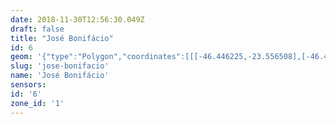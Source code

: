 ```yaml
---
date: 2018-11-30T12:56:30.049Z
draft: false
title: "José Bonifácio"
id: 6
geom: '{"type":"Polygon","coordinates":[[[-46.446225,-23.556508],[-46.446301,-23.55884],[-46.446074,-23.559827],[-46.445906,-23.560059],[-46.445943,-23.560619],[-46.446283,-23.562583],[-46.446487,-23.56465],[-46.446927,-23.567357],[-46.447008,-23.5677],[-46.447458,-23.5688],[-46.447504,-23.569346],[-46.447397,-23.569871],[-46.447151,-23.570528],[-46.445289,-23.574767],[-46.443731,-23.57747],[-46.443412,-23.578153],[-46.443197,-23.578772],[-46.44252,-23.581362],[-46.442309,-23.582189],[-46.442254,-23.582697],[-46.442379,-23.583618],[-46.443059,-23.585052],[-46.443282,-23.585945],[-46.443234,-23.586889],[-46.442839,-23.588473],[-46.442828,-23.588893],[-46.442904,-23.589394],[-46.443194,-23.590126],[-46.444123,-23.591531],[-46.444605,-23.592728],[-46.443835,-23.592794],[-46.443378,-23.592917],[-46.443112,-23.593132],[-46.44297,-23.593124],[-46.442799,-23.592983],[-46.442752,-23.592842],[-46.442688,-23.592287],[-46.442801,-23.591839],[-46.442242,-23.59152],[-46.441355,-23.591394],[-46.441115,-23.591408],[-46.440963,-23.591328],[-46.440723,-23.591308],[-46.440558,-23.591374],[-46.440569,-23.591675],[-46.440464,-23.591865],[-46.44032,-23.591907],[-46.439874,-23.591678],[-46.439633,-23.591738],[-46.439301,-23.592245],[-46.43924,-23.59258],[-46.438857,-23.592847],[-46.43862,-23.593212],[-46.438071,-23.593488],[-46.437486,-23.593596],[-46.437165,-23.593596],[-46.437011,-23.593501],[-46.436852,-23.593223],[-46.436488,-23.59303],[-46.436031,-23.593313],[-46.43562,-23.593781],[-46.435314,-23.593922],[-46.434928,-23.593944],[-46.434208,-23.593762],[-46.433412,-23.593688],[-46.433039,-23.59393],[-46.432725,-23.594026],[-46.432217,-23.594399],[-46.431765,-23.594555],[-46.431681,-23.594508],[-46.431617,-23.594185],[-46.431474,-23.594015],[-46.4309,-23.593875],[-46.430684,-23.594305],[-46.430692,-23.594511],[-46.430515,-23.594628],[-46.430263,-23.594581],[-46.430069,-23.594749],[-46.429852,-23.594796],[-46.429562,-23.594693],[-46.429171,-23.594649],[-46.427274,-23.593855],[-46.426907,-23.593753],[-46.426217,-23.593412],[-46.425555,-23.593488],[-46.424935,-23.59341],[-46.42418,-23.593419],[-46.423616,-23.593287],[-46.423227,-23.593293],[-46.422756,-23.593198],[-46.422485,-23.593048],[-46.422137,-23.593057],[-46.421585,-23.592797],[-46.421409,-23.592638],[-46.421149,-23.592591],[-46.420856,-23.592385],[-46.420588,-23.592343],[-46.420383,-23.592184],[-46.420387,-23.592078],[-46.420253,-23.591988],[-46.419746,-23.592071],[-46.419461,-23.59232],[-46.418725,-23.592304],[-46.418645,-23.59249],[-46.418395,-23.59253],[-46.418069,-23.592709],[-46.417223,-23.591573],[-46.416576,-23.589967],[-46.416345,-23.589717],[-46.415595,-23.589141],[-46.415307,-23.588766],[-46.415199,-23.588474],[-46.414881,-23.586868],[-46.414844,-23.586033],[-46.415167,-23.582709],[-46.415267,-23.582615],[-46.415327,-23.581997],[-46.415569,-23.582094],[-46.415854,-23.581655],[-46.415816,-23.581245],[-46.415893,-23.580788],[-46.415799,-23.580283],[-46.415843,-23.580103],[-46.415709,-23.57999],[-46.415709,-23.579712],[-46.415824,-23.5792],[-46.415948,-23.578968],[-46.41593,-23.578823],[-46.416279,-23.578106],[-46.416265,-23.577898],[-46.416387,-23.577901],[-46.416521,-23.57799],[-46.416675,-23.577966],[-46.416765,-23.577872],[-46.416774,-23.577668],[-46.416924,-23.577594],[-46.417112,-23.577384],[-46.417402,-23.577236],[-46.417626,-23.576976],[-46.417786,-23.576522],[-46.417974,-23.5763],[-46.41793,-23.576184],[-46.417734,-23.57608],[-46.417712,-23.575744],[-46.418073,-23.576098],[-46.418284,-23.576136],[-46.418449,-23.576362],[-46.418764,-23.576254],[-46.418905,-23.576118],[-46.419225,-23.576102],[-46.419601,-23.575817],[-46.420512,-23.575602],[-46.421091,-23.574949],[-46.421726,-23.574457],[-46.42252,-23.573987],[-46.422729,-23.573742],[-46.423607,-23.572288],[-46.423593,-23.571935],[-46.423144,-23.571595],[-46.422764,-23.571171],[-46.422201,-23.569976],[-46.422274,-23.569917],[-46.422015,-23.569369],[-46.42188,-23.568819],[-46.421747,-23.568618],[-46.421825,-23.568053],[-46.421611,-23.567571],[-46.421625,-23.567363],[-46.421437,-23.567243],[-46.421251,-23.566811],[-46.420606,-23.566086],[-46.419967,-23.564768],[-46.420844,-23.56469],[-46.421672,-23.564703],[-46.422502,-23.564812],[-46.423412,-23.565019],[-46.423879,-23.564127],[-46.423981,-23.564074],[-46.424558,-23.564024],[-46.424738,-23.56378],[-46.424699,-23.563728],[-46.424392,-23.563675],[-46.424065,-23.563791],[-46.427047,-23.561038],[-46.426988,-23.560934],[-46.427026,-23.56059],[-46.426944,-23.559909],[-46.426453,-23.559798],[-46.426213,-23.55957],[-46.426284,-23.559247],[-46.426261,-23.559015],[-46.426171,-23.55835],[-46.42603,-23.558247],[-46.425974,-23.558019],[-46.425943,-23.557484],[-46.425303,-23.556372],[-46.424792,-23.555916],[-46.424612,-23.555624],[-46.424777,-23.55473],[-46.424748,-23.554582],[-46.424829,-23.554315],[-46.424854,-23.553862],[-46.424728,-23.553656],[-46.424436,-23.553597],[-46.424873,-23.552671],[-46.426239,-23.548307],[-46.426384,-23.547463],[-46.426364,-23.547031],[-46.426061,-23.545938],[-46.425693,-23.545486],[-46.425375,-23.544863],[-46.425401,-23.54383],[-46.42532,-23.543493],[-46.424861,-23.542776],[-46.424895,-23.542611],[-46.425005,-23.5425],[-46.423077,-23.539501],[-46.423557,-23.539304],[-46.423877,-23.538678],[-46.424741,-23.537532],[-46.425503,-23.53673],[-46.426196,-23.536171],[-46.428255,-23.534866],[-46.428734,-23.534446],[-46.429163,-23.533855],[-46.429527,-23.532759],[-46.438384,-23.535747],[-46.438174,-23.536001],[-46.438025,-23.53648],[-46.438057,-23.537185],[-46.438224,-23.537567],[-46.439477,-23.539449],[-46.43968,-23.540159],[-46.439653,-23.540649],[-46.439242,-23.542475],[-46.439241,-23.542885],[-46.440381,-23.543072],[-46.440343,-23.543212],[-46.440762,-23.543369],[-46.440849,-23.543251],[-46.441625,-23.543723],[-46.441635,-23.543786],[-46.441944,-23.543925],[-46.445588,-23.546184],[-46.445029,-23.548673],[-46.445199,-23.551963],[-46.445041,-23.552665],[-46.444982,-23.55483],[-46.445164,-23.55623],[-46.445261,-23.556416],[-46.445838,-23.5566],[-46.446225,-23.556508]]]}'
slug: 'jose-bonifacio'
name: 'José Bonifácio'
sensors:
id: '6'
zone_id: '1'
---
```

		